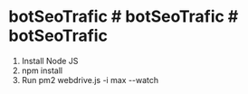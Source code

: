 # botSeoTrafic # botSeoTrafic # botSeoTrafic

1. Install Node JS
2. npm install
2. Run pm2 webdrive.js -i max --watch